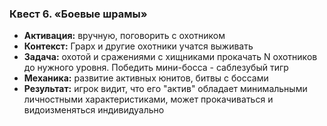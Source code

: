 ### Квест 6. «Боевые шрамы»

- **Активация:** вручную, поговорить с охотником
- **Контекст:** Грарх и другие охотники учатся выживать
- **Задача:** охотой и сражениями с хищниками прокачать N охотников до нужного уровня. Победить мини-босса - саблезубый тигр
- **Механика:** развитие активных юнитов, битвы с боссами
- **Результат:** игрок видит, что его "актив" обладает минимальными личностными характеристиками, может прокачиваться и видоизменяться индивидуально